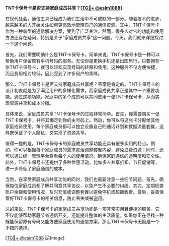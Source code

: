 **TNT卡保号卡是否支持家庭成员共享？[[TG💪+ @esim1088](https://t.me/s/esim1088)]**

在现代社会，通信工具已经成为我们生活中不可或缺的一部分。随着技术的进步，越来越多的人开始关注如何更高效地管理自己的通信资源。其中，TNT卡保号卡作为一种新型的通信解决方案，受到了广泛关注。然而，很多人对它的功能和使用方法还存在疑问，特别是关于“家庭成员共享”这一问题。今天，我们就来详细探讨一下这个问题。

首先，我们需要明确什么是TNT卡保号卡。简单来说，TNT卡保号卡是一种可以帮助用户保留原有手机号码的服务。无论你是更换手机还是出国旅行，只要拥有一张TNT卡保号卡，就可以轻松实现号码的转移和使用。这种服务不仅方便快捷，而且费用相对较低，因此受到了许多用户的青睐。

那么，TNT卡保号卡是否支持家庭成员共享呢？答案是肯定的。TNT卡保号卡的设计初衷就是为了满足用户的多样化需求，而家庭成员共享正是其中一个重要功能。通过这项功能，家庭中的多个成员可以共同使用一张TNT卡保号卡，从而实现资源共享和成本分摊。

具体来说，家庭成员共享TNT卡保号卡的过程非常简单。首先，你需要购买一张TNT卡保号卡，并将其绑定到你的主号码上。然后，你可以将这张卡分配给其他家庭成员使用。每个家庭成员都可以独立设置自己的通话计划和数据流量套餐，这样既保证了个人隐私，又实现了资源共享。

值得一提的是，TNT卡保号卡的家庭成员共享功能还具有很多实用的特点。例如，你可以根据每个家庭成员的需求灵活调整套餐内容，避免浪费资源；同时，还可以通过统一管理平台查看每个人的使用情况，确保家庭通信的透明度和安全性。此外，TNT卡保号卡还提供了多种优惠活动，比如多人共享折扣、节日促销等，进一步降低了家庭通信的成本。

当然，在享受家庭成员共享功能的同时，我们也需要注意一些细节问题。首先，确保每位家庭成员都了解并同意共享协议，以免产生不必要的纠纷。其次，定期检查账户余额和使用情况，及时充值或调整套餐以避免停机或超额收费。最后，妥善保管好TNT卡保号卡的相关信息，防止丢失或被盗用。

总的来说，TNT卡保号卡的家庭成员共享功能是一项非常实用且便捷的服务。它不仅能够帮助家庭节省通信开支，还能提升整体的生活质量。如果你正在寻找一种既能保留原有号码又能方便家庭使用的通信方案，那么TNT卡保号卡无疑是一个不错的选择。

[[TG💪+ @esim1088](https://t.me/s/esim1088) ![Image](https://i.postimg.cc/4NQfJmqS/Snipaste-2025-05-13-00-14-12.png)]
